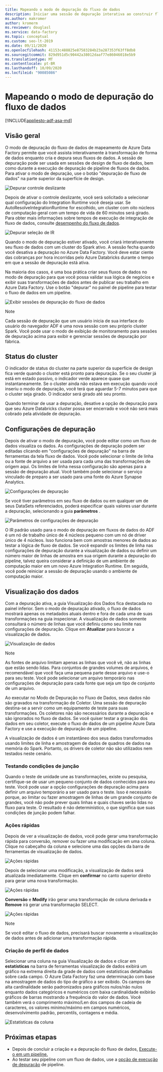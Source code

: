 ```yaml
---
title: Mapeando o modo de depuração do fluxo de dados
description: Iniciar uma sessão de depuração interativa ao construir fluxos de dados
ms.author: makromer
author: kromerm
ms.reviewer: douglasl
ms.service: data-factory
ms.topic: conceptual
ms.custom: seo-lt-2019
ms.date: 09/11/2020
ms.openlocfilehash: 41153c488825e87583284b23a287353f63ff8db8
ms.sourcegitcommit: 829d951d5c90442a38012daaf77e86046018e5b9
ms.translationtype: MT
ms.contentlocale: pt-BR
ms.lasthandoff: 10/09/2020
ms.locfileid: "90085086"
---
```

# <a name="mapping-data-flow-debug-mode"></a>Mapeando o modo de depuração do fluxo de dados

[!INCLUDE[appliesto-adf-asa-md](includes/appliesto-adf-asa-md.md)]

## <a name="overview"></a>Visão geral

O modo de depuração do fluxo de dados de mapeamento de Azure Data Factory permite que você assista interativamente à transformação de forma de dados enquanto cria e depura seus fluxos de dados. A sessão de depuração pode ser usada em sessões de design de fluxo de dados, bem como durante a execução de depuração de pipeline de fluxos de dados. Para ativar o modo de depuração, use o botão "depuração de fluxo de dados" na parte superior da superfície de design.

![Depurar controle deslizante](media/data-flow/debugbutton.png "Depurar controle deslizante")

Depois de ativar o controle deslizante, você será solicitado a selecionar qual configuração do Integration Runtime você deseja usar. Se AutoResolveIntegrationRuntime for escolhido, um cluster com oito núcleos de computação geral com um tempo de vida de 60 minutos será girado. Para obter mais informações sobre tempos de execução de integração de fluxo de dados, consulte [desempenho do fluxo de dados](concepts-data-flow-performance.md#ir).

![Depurar seleção de IR](media/data-flow/debugbutton2.png "Depurar seleção de IR")

Quando o modo de depuração estiver ativado, você criará interativamente seu fluxo de dados com um cluster do Spark ativo. A sessão fecha quando você desativa a depuração no Azure Data Factory. Você deve estar ciente das cobranças por hora incorridas pelo Azure Databricks durante o tempo em que a sessão de depuração está ativa.

Na maioria dos casos, é uma boa prática criar seus fluxos de dados no modo de depuração para que você possa validar sua lógica de negócios e exibir suas transformações de dados antes de publicar seu trabalho em Azure Data Factory. Use o botão "depurar" no painel de pipeline para testar o fluxo de dados em um pipeline.

![Exibir sessões de depuração do fluxo de dados](media/iterative-development-debugging/view-dataflow-debug-sessions.png)

> [!NOTE]
> Cada sessão de depuração que um usuário inicia de sua interface do usuário do navegador ADF é uma nova sessão com seu próprio cluster Spark. Você pode usar o modo de exibição de monitoramento para sessões de depuração acima para exibir e gerenciar sessões de depuração por fábrica.

## <a name="cluster-status"></a>Status do cluster

O indicador de status do cluster na parte superior da superfície de design fica verde quando o cluster está pronto para depuração. Se o seu cluster já está em estado passivo, o indicador verde aparece quase que instantaneamente. Se o cluster ainda não estava em execução quando você inseriu o modo de depuração, você terá que aguardar 5-7 minutos para que o cluster seja girado. O indicador será girado até seu pronto.

Quando terminar de usar a depuração, desative a opção de depuração para que seu Azure Databricks cluster possa ser encerrado e você não será mais cobrado pela atividade de depuração.

## <a name="debug-settings"></a>Configurações de depuração

Depois de ativar o modo de depuração, você pode editar como um fluxo de dados visualiza os dados. As configurações de depuração podem ser editadas clicando em "configurações de depuração" na barra de ferramentas da tela fluxo de dados. Você pode selecionar o limite de linha ou a fonte de arquivo a ser usada para cada uma das transformações de origem aqui. Os limites de linha nessa configuração são apenas para a sessão de depuração atual. Você também pode selecionar o serviço vinculado de preparo a ser usado para uma fonte do Azure Synapse Analytics. 

![Configurações de depuração](media/data-flow/debug-settings.png "Configurações de depuração")

Se você tiver parâmetros em seu fluxo de dados ou em qualquer um de seus DataSets referenciados, poderá especificar quais valores usar durante a depuração, selecionando a guia **parâmetros** .

![Parâmetros de configurações de depuração](media/data-flow/debug-settings2.png "Parâmetros de configurações de depuração")

O IR padrão usado para o modo de depuração em fluxos de dados do ADF é um nó de trabalho único de 4 núcleos pequeno com um nó de driver único de 4 núcleos. Isso funciona bem com amostras menores de dados ao testar a lógica de fluxo de dados. Se você expandir os limites de linha nas configurações de depuração durante a visualização de dados ou definir um número maior de linhas de amostra em sua origem durante a depuração do pipeline, talvez queira considerar a definição de um ambiente de computação maior em um novo Azure Integration Runtime. Em seguida, você pode reiniciar a sessão de depuração usando o ambiente de computação maior.

## <a name="data-preview"></a>Visualização dos dados

Com a depuração ativa, a guia Visualização dos Dados fica destacada no painel inferior. Sem o modo de depuração ativado, o fluxo de dados mostrará apenas os metadados atuais dentro e fora de cada uma de suas transformações na guia inspecionar. A visualização de dados somente consultará o número de linhas que você definiu como seu limite nas configurações de depuração. Clique em **Atualizar** para buscar a visualização de dados.

![Visualização de dados](media/data-flow/datapreview.png "Visualização dos dados")

> [!NOTE]
> As fontes de arquivo limitam apenas as linhas que você vê, não as linhas que estão sendo lidas. Para conjuntos de grandes volumes de arquivos, é recomendável que você faça uma pequena parte desse arquivo e use-o para seu teste. Você pode selecionar um arquivo temporário nas configurações de depuração para cada fonte que seja um tipo de conjunto de um arquivo.

Ao executar no Modo de Depuração no Fluxo de Dados, seus dados não são gravados na transformação de Coletor. Uma sessão de depuração destina-se a servir como um equipamento de teste para suas transformações. Os coletores não são necessários durante a depuração e são ignorados no fluxo de dados. Se você quiser testar a gravação dos dados em seu coletor, execute o fluxo de dados de um pipeline Azure Data Factory e use a execução de depuração de um pipeline.

A visualização de dados é um instantâneo dos seus dados transformados usando limites de linha e amostragem de dados de quadros de dados na memória do Spark. Portanto, os drivers de coletor não são utilizados nem testados neste cenário.

### <a name="testing-join-conditions"></a>Testando condições de junção

Quando o teste de unidade une as transformações, existe ou pesquisa, certifique-se de usar um pequeno conjunto de dados conhecidos para seu teste. Você pode usar a opção configurações de depuração acima para definir um arquivo temporário a ser usado para o teste. Isso é necessário porque, ao limitar ou fazer amostragem de linhas de um grande conjunto de grandes, você não pode prever quais linhas e quais chaves serão lidas no fluxo para teste. O resultado é não determinístico, o que significa que suas condições de junção podem falhar.

### <a name="quick-actions"></a>Ações rápidas

Depois de ver a visualização de dados, você pode gerar uma transformação rápida para conversão, remover ou fazer uma modificação em uma coluna. Clique no cabeçalho da coluna e selecione uma das opções da barra de ferramentas de visualização de dados.

![Ações rápidas](media/data-flow/quick-actions1.png "Ações rápidas")

Depois de selecionar uma modificação, a visualização de dados será atualizada imediatamente. Clique em **confirmar** no canto superior direito para gerar uma nova transformação.

![Ações rápidas](media/data-flow/quick-actions2.png "Ações rápidas")

**Conversão** e **Modify** irão gerar uma transformação de coluna derivada e **Remove** irá gerar uma transformação SELECT.

![Ações rápidas](media/data-flow/quick-actions3.png "Ações rápidas")

> [!NOTE]
> Se você editar o fluxo de dados, precisará buscar novamente a visualização de dados antes de adicionar uma transformação rápida.

### <a name="data-profiling"></a>Criação de perfil de dados

Selecionar uma coluna na guia Visualização de dados e clicar em **estatísticas** na barra de ferramentas visualização de dados exibirá um gráfico na extrema direita da grade de dados com estatísticas detalhadas sobre cada campo. O Azure Data Factory faz uma determinação com base na amostragem de dados do tipo de gráfico a ser exibido. Os campos de alta cardinalidade serão padronizados para gráficos nulos/não nulos enquanto dados categóricos e numéricos com baixa cardinalidade exibirão gráficos de barras mostrando a frequência do valor de dados. Você também verá o comprimento máximo/Len dos campos de cadeia de caracteres, os valores mínimo/máximo em campos numéricos, desenvolvimento padrão, percentils, contagens e média.

![Estatísticas da coluna](media/data-flow/stats.png "Estatísticas da coluna")

## <a name="next-steps"></a>Próximas etapas

* Depois de concluir a criação e a depuração do fluxo de dados, [Execute-o em um pipeline.](control-flow-execute-data-flow-activity.md)
* Ao testar seu pipeline com um fluxo de dados, use a [opção de execução de depuração](iterative-development-debugging.md) de pipeline.
